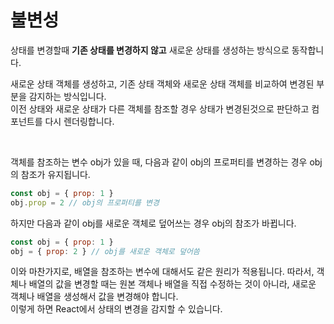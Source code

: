 # 불변성

상태를 변경할때 **기존 상태를 변경하지 않고** 새로운 상태를 생성하는 방식으로 동작합니다.

새로운 상태 객체를 생성하고, 기존 상태 객체와 새로운 상태 객체를 비교하여 변경된 부분을 감지하는 방식입니다.  
이전 상태와 새로운 상태가 다른 객체를 참조할 경우 상태가 변경된것으로 판단하고 컴포넌트를 다시 렌더링합니다.

</br>

객체를 참조하는 변수 obj가 있을 때, 다음과 같이 obj의 프로퍼티를 변경하는 경우 obj의 참조가 유지됩니다.

```js
const obj = { prop: 1 }
obj.prop = 2 // obj의 프로퍼티를 변경
```

하지만 다음과 같이 obj를 새로운 객체로 덮어쓰는 경우 obj의 참조가 바뀝니다.

```js
const obj = { prop: 1 }
obj = { prop: 2 } // obj를 새로운 객체로 덮어씀
```

이와 마찬가지로, 배열을 참조하는 변수에 대해서도 같은 원리가 적용됩니다. 따라서, 객체나 배열의 값을 변경할 때는 원본 객체나 배열을 직접 수정하는 것이 아니라, 새로운 객체나 배열을 생성해서 값을 변경해야 합니다.  
이렇게 하면 React에서 상태의 변경을 감지할 수 있습니다.
